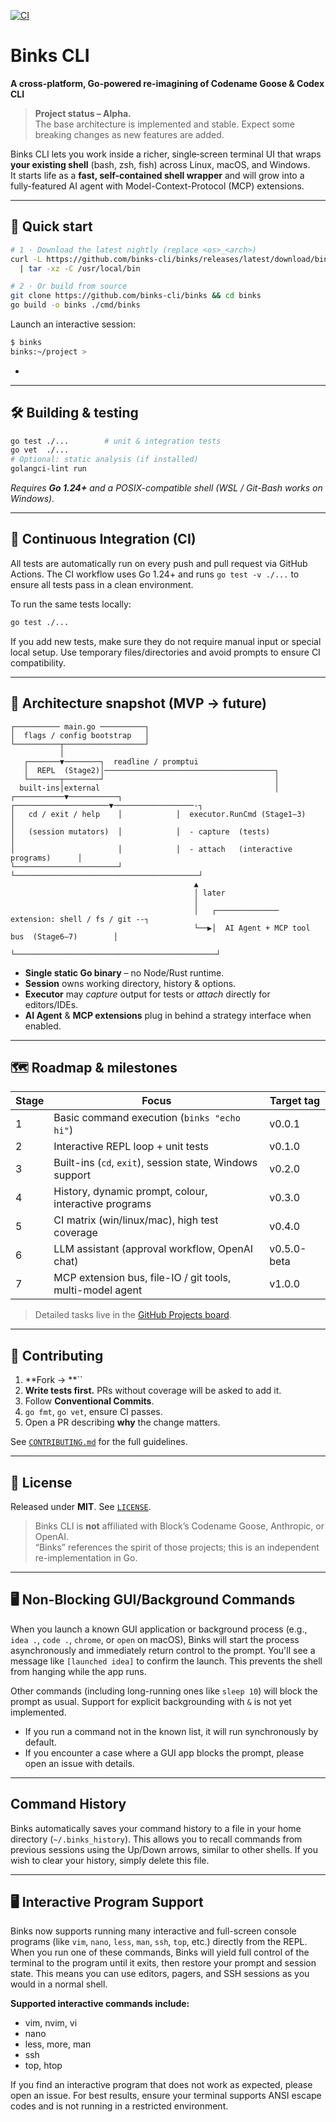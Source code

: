 [![CI](https://github.com/binks-cli/binks/actions/workflows/ci.yml/badge.svg?branch=main)](https://github.com/binks-cli/binks/actions/workflows/ci.yml)

# Binks CLI 

**A cross-platform, Go-powered re-imagining of Codename Goose & Codex CLI**

> **Project status – Alpha.**\
> The base architecture is implemented and stable. Expect some breaking changes as new features are added.

Binks CLI lets you work inside a richer, single‑screen terminal UI that wraps **your existing shell** (bash, zsh, fish) across Linux, macOS, and Windows.\
It starts life as a **fast, self-contained shell wrapper** and will grow into a fully-featured AI agent with Model-Context-Protocol (MCP) extensions.

---

## 🚀 Quick start

```bash
# 1 · Download the latest nightly (replace <os>_<arch>)
curl -L https://github.com/binks-cli/binks/releases/latest/download/binks_<os>_<arch>.tar.gz \
  | tar -xz -C /usr/local/bin

# 2 · Or build from source
git clone https://github.com/binks-cli/binks && cd binks
go build -o binks ./cmd/binks
```

Launch an interactive session:

```bash
$ binks
binks:~/project >
```

-

---

## 🛠 Building & testing

```bash
go test ./...        # unit & integration tests 
go vet  ./...
# Optional: static analysis (if installed)
golangci-lint run    
```

*Requires **Go 1.24+** and a POSIX-compatible shell (WSL / Git-Bash works on Windows).*

---

## 🧪 Continuous Integration (CI)

All tests are automatically run on every push and pull request via GitHub Actions. The CI workflow uses Go 1.24+ and runs `go test -v ./...` to ensure all tests pass in a clean environment.

To run the same tests locally:

```bash
go test ./...
```

If you add new tests, make sure they do not require manual input or special local setup. Use temporary files/directories and avoid prompts to ensure CI compatibility.

---

## 🧩 Architecture snapshot (MVP → future)

```
┌────────── main.go ──────────┐
│  flags / config bootstrap   │
└──────────┬──────────────────┘
           │
   ┌───────▼────────┐  readline / promptui
   │  REPL  (Stage2)│──────────────────────────────────────┐
   └───────┬────────┘                                      │
  built-ins│external                                       │
┌───────────▼───────────┐            ┌─────────────────────▼──────────────────-┐
│   cd / exit / help    │            │  executor.RunCmd (Stage1–3)             │
│   (session mutators)  │            │  - capture  (tests)                     │
│                       │            │  - attach   (interactive programs)      │
└───────────────────────┘            └─────────────────────────────────────────┘
                                         ▲
                                         │ later
                                         │
                                         │   ┌────────────── extension: shell / fs / git --┐
                                         └──▶│  AI Agent + MCP tool bus  (Stage6–7)        │
                                             └─────────────────────────────────────────────┘
```

- **Single static Go binary** – no Node/Rust runtime.
- **Session** owns working directory, history & options.
- **Executor** may *capture* output for tests or *attach* directly for editors/IDEs.
- **AI Agent** & **MCP extensions** plug in behind a strategy interface when enabled.

---

## 🗺 Roadmap & milestones

| Stage | Focus                                                     | Target tag  |
| ----- | --------------------------------------------------------- | ----------- |
| 1     | Basic command execution (`binks "echo hi"`)               | v0.0.1      |
| 2     | Interactive REPL loop + unit tests                        | v0.1.0      |
| 3     | Built-ins (`cd`, `exit`), session state, Windows support  | v0.2.0      |
| 4     | History, dynamic prompt, colour, interactive programs     | v0.3.0      |
| 5     | CI matrix (win/linux/mac), high test coverage             | v0.4.0      |
| 6     | LLM assistant (approval workflow, OpenAI chat)            | v0.5.0-beta |
| 7     | MCP extension bus, file-IO / git tools, multi-model agent | v1.0.0      |

> Detailed tasks live in the [GitHub Projects board](https://github.com/binks-cli/binks/projects).

---

## 🤝 Contributing

1. \*\*Fork → \*\*``
2. **Write tests first.** PRs without coverage will be asked to add it.
3. Follow **Conventional Commits**.
4. `go fmt`, `go vet`, ensure CI passes.
5. Open a PR describing **why** the change matters.

See [`CONTRIBUTING.md`](CONTRIBUTING.md) for the full guidelines.

---

## 📜 License

Released under **MIT**. See [`LICENSE`](LICENSE).

> Binks CLI is **not** affiliated with Block’s Codename Goose, Anthropic, or OpenAI.\
> “Binks” references the spirit of those projects; this is an independent re-implementation in Go.

---

## 🖥️ Non-Blocking GUI/Background Commands

When you launch a known GUI application or background process (e.g., `idea .`, `code .`, `chrome`, or `open` on macOS), Binks will start the process asynchronously and immediately return control to the prompt. You'll see a message like `[launched idea]` to confirm the launch. This prevents the shell from hanging while the app runs.

Other commands (including long-running ones like `sleep 10`) will block the prompt as usual. Support for explicit backgrounding with `&` is not yet implemented.

- If you run a command not in the known list, it will run synchronously by default.
- If you encounter a case where a GUI app blocks the prompt, please open an issue with details.

---

## Command History

Binks automatically saves your command history to a file in your home directory (`~/.binks_history`). This allows you to recall commands from previous sessions using the Up/Down arrows, similar to other shells. If you wish to clear your history, simply delete this file.

---

## 🖥️ Interactive Program Support

Binks now supports running many interactive and full-screen console programs (like `vim`, `nano`, `less`, `man`, `ssh`, `top`, etc.) directly from the REPL. When you run one of these commands, Binks will yield full control of the terminal to the program until it exits, then restore your prompt and session state. This means you can use editors, pagers, and SSH sessions as you would in a normal shell.

**Supported interactive commands include:**
- vim, nvim, vi
- nano
- less, more, man
- ssh
- top, htop

If you find an interactive program that does not work as expected, please open an issue. For best results, ensure your terminal supports ANSI escape codes and is not running in a restricted environment.
